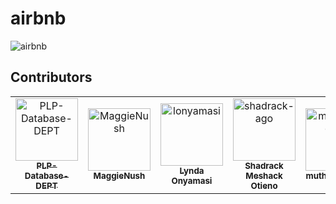 # airbnb
![airbnb](https://github.com/user-attachments/assets/152245ad-098b-4ff4-a9d4-9de29eceef43)

## Contributors
<!-- readme: contributors -start -->
<table>
	<tbody>
		<tr>
            <td align="center">
                <a href="https://github.com/PLP-Database-DEPT">
                    <img src="https://avatars.githubusercontent.com/u/189024612?v=4" width="100;" alt="PLP-Database-DEPT"/>
                    <br />
                    <sub><b>PLP-Database-DEPT</b></sub>
                </a>
            </td>
            <td align="center">
                <a href="https://github.com/MaggieNush">
                    <img src="https://avatars.githubusercontent.com/u/200053790?v=4" width="100;" alt="MaggieNush"/>
                    <br />
                    <sub><b>MaggieNush</b></sub>
                </a>
            </td>
            <td align="center">
                <a href="https://github.com/lonyamasi">
                    <img src="https://avatars.githubusercontent.com/u/147608409?v=4" width="100;" alt="lonyamasi"/>
                    <br />
                    <sub><b>Lynda Onyamasi</b></sub>
                </a>
            </td>
            <td align="center">
                <a href="https://github.com/shadrack-ago">
                    <img src="https://avatars.githubusercontent.com/u/100674408?v=4" width="100;" alt="shadrack-ago"/>
                    <br />
                    <sub><b>Shadrack Meshack Otieno</b></sub>
                </a>
            </td>
            <td align="center">
                <a href="https://github.com/mutheeEverlyn">
                    <img src="https://avatars.githubusercontent.com/u/123722613?v=4" width="100;" alt="mutheeEverlyn"/>
                    <br />
                    <sub><b>mutheeEverlyn</b></sub>
                </a>
            </td>
		</tr>
	<tbody>
</table>
<!-- readme: contributors -end -->
